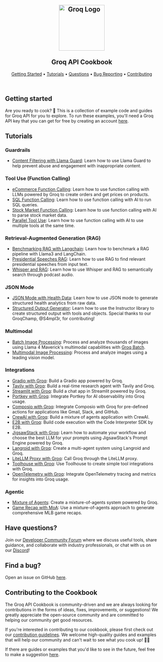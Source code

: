 <h2 align="center">
 <br>
 <img src="images/groq-logo.png" alt="Groq Logo" width="150">
 <br>
 <br>
Groq API Cookbook
  <br>
</h2>

<p align="center">
  <a href="#getting-started">Getting Started</a> •
  <a href="#tutorials">Tutorials</a> •
 <a href="#have-questions">Questions</a> •
 <a href="#find-a-bug">Bug Reporting</a> •
 <a href="#contributing-to-the-cookbook">Contributing</a>
</p>
<br>

## Getting started
Are you ready to cook? 🚀 This is a collection of example code and guides for Groq API for you to explore. To run these examples, you'll need a Groq API key that you can get for free by creating an account [here](https://console.groq.com/). 


## Tutorials

### Guardrails
- [Content Filtering with Llama Guard](/tutorials/llama-guard-safe-chatbot): Learn how to use Llama Guard to help prevent abuse and engagement with inappropriate content.

### Tool Use (Function Calling)
- [eCommerce Function Calling](/tutorials/function-calling-101-ecommerce): Learn how to use function calling with LLMs powered by Groq to create orders and get prices on products.
- [SQL Function Calling](/tutorials/function-calling-sql): Learn how to use function calling with AI to run SQL queries.
- [Stock Market Function Calling](/tutorials/llama3-stock-market-function-calling): Learn how to use function calling with AI to parse stock market data.
- [Parallel Tool Use](/tutorials/parallel-tool-use): Learn how to use function calling with AI to use multiple tools at the same time.

### Retrieval-Augmented Generation (RAG)
- [Benchmarking RAG with Langchain](tutorials/benchmarking-rag-langchain): Learn how to benchmark a RAG pipeline with Llama3 and LangChain.
- [Presidential Speeches RAG](/tutorials/presidential-speeches-rag): Learn how to use RAG to find relevant presidential speeches from input text.
- [Whisper and RAG](/tutorials/whisper-podcast-rag): Learn how to use Whisper and RAG to semantically search through podcast audio.

### JSON Mode
- [JSON Mode with Health Data](/tutorials/json-mode-social-determinants-of-health): Learn how to use JSON mode to generate structured health analytics from raw data.
- [Structured Output Generator](/tutorials/structured-output-instructor): Learn how to use the Instructor library to create structured output with tools and objects. Special thanks to our GroqChamp, @S4mpl3r, for contributing!

### Multimodal
- [Batch Image Processing](/tutorials/batch-analyze-images): Process and analyze thousands of images using Llama 4 Maverick's multimodal capabilities with [Groq Batch](https://console.groq.com/docs/batch).
- [Multimodal Image Processing](/tutorials/multimodal-image-processing): Process and analyze images using a leading vision model.

### Integrations
- [Gradio with Groq](/tutorials/groq-gradio): Build a Gradio app powered by Groq.
- [Tavily with Groq](/tutorials/tavily-web-access): Build a real-time research agent with Tavily and Groq.
- [Streamlit with Groq](/tutorials/groq_streamlit_demo): Build a chat app in Streamlit powered by Groq. 
- [Portkey with Groq](/tutorials/Portkey-with-Groq): Integrate Portkey for AI observability into Groq usage.
- [Composio with Groq](/tutorials/composio-newsletter-summarizer-agent): Integrate Composio with Groq for pre-defined actions for applications like Gmail, Slack, and GitHub.
- [CrewAI with Groq](/tutorials/crewai-mixture-of-agents): Build a mixture of agents application with CrewAI.
- [E2B with Groq](/tutorials/e2b-code-interpreting): Build code execution with the Code Interpreter SDK by E2B.
- [JigsawStack with Groq](/tutorials/jigsawstack-prompt-engine): Learn how to automate your workflow and choose the best LLM for your prompts using JigsawStack's Prompt Engine powered by Groq. 
- [Langroid with Groq](/tutorials/langroid-llm-agents): Create a multi-agent system using Langroid and Groq.
- [LiteLLM Proxy with Groq](/tutorials/litellm-proxy-groq): Call Groq through the LiteLLM proxy.
- [Toolhouse with Groq](/tutorials/toolhouse-for-tool-use-with-groq-api): Use Toolhouse to create simple tool integrations with Groq.
- [OpenTelemetry with Groq](/tutorials/opentelemetry-observability-groq): Integrate OpenTelemetry tracing and metrics for insights into Groq usage.

### Agentic
- [Mixture of Agents](/tutorials/mixture-of-agents): Create a mixture-of-agents system powered by Groq.
- [Game Recap with MoA](/tutorials/agno-mixture-of-agents): Use a mixture-of-agents approach to generate comprehensive MLB game recaps.


## Have questions?
Join our [Developer Community Forum](https://community.groq.com/) where we discuss useful tools, share guidance, and collaborate with industry professionals, or chat with us on our [Discord](https://discord.com/invite/groq)!

## Find a bug?
Open an issue on GitHub [here](https://github.com/groq/groq-api-cookbook/issues). 

## Contributing to the Cookbook
The Groq API Cookbook is community-driven and we are always looking for contributions in the forms of ideas, fixes, improvements, or suggestions! We greatly appreciate the open-source community and are committed to helping our community get good resources.

If you're interested in contributing to our cookbook, please first check out our [contribution guidelines](https://github.com/groq/groq-api-cookbook/blob/main/CONTRIBUTING.md). We welcome high-quality guides and examples that will help our community and can't wait to see what you cook up! 🧑‍🍳

If there are guides or examples that you'd like to see in the future, feel free to make a suggestion [here](https://github.com/groq/groq-api-cookbook/issues).
